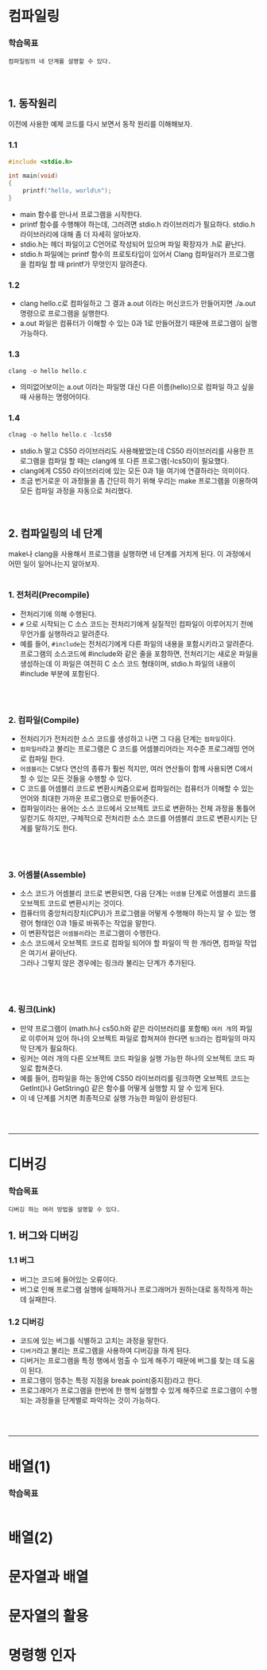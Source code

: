 # **컴파일링**
### 학습목표
```
컴파일링의 네 단계를 설명할 수 있다.
```
<br>

## **1. 동작원리**
이전에 사용한 예제 코드를 다시 보면서 동작 원리를 이해해보자.

### **1.1**
```c
#include <stdio.h>

int main(void)
{
    printf("hello, world\n");
}
```
-   main 함수를 만나서 프로그램을 시작한다.
-   printf 함수를 수행해야 하는데, 그러려면 stdio.h 라이브러리가 필요하다. stdio.h 라이브러리에 대해 좀 더 자세히 알아보자.
-   stdio.h는 헤더 파일이고 C언어로 작성되어 있으며 파일 확장자가 .h로 끝난다.
-   stdio.h 파일에는 printf 함수의 프로토타입이 있어서 Clang 컴파일러가 프로그램을 컴파일 할 때 printf가 무엇인지 알려준다.

### **1.2**

- clang hello.c로 컴파일하고 그 결과 a.out 이라는 머신코드가 만들어지면 ./a.out 명령으로 프로그램을 실행한다. 
- a.out 파일은 컴퓨터가 이해할 수 있는 0과 1로 만들어졌기 때문에 프로그램이 실행 가능하다.

### **1.3**

```c
clang -o hello hello.c
```
-   의미없어보이는 a.out 이라는 파일명 대신 다른 이름(hello)으로 컴파일 하고 싶을 때 사용하는 명령어이다.

### **1.4**
  
```c
clnag -o hello hello.c -lcs50
```
-   stdio.h 말고 CS50 라이브러리도 사용해봤었는데 CS50 라이브러리를 사용한 프로그램을 컴파일 할 때는 
 clang에 또 다른 프로그램(-lcs50)이 필요했다.
-   clang에게 CS50 라이브러리에 있는 모든 0과 1을 여기에 연결하라는 의미이다.
-   조금 번거로운 이 과정들을 좀 간단히 하기 위해 우리는 make 프로그램을 이용하여 모든 컴파일 과정을 자동으로 처리했다.

<br>

## **2. 컴파일링의 네 단계**
make나 clang을 사용해서 프로그램을 실행하면 네 단계를 거치게 된다.
이 과정에서 어떤 일이 일어나는지 알아보자.
<br>
<br>

### **1. 전처리(Precompile)**
- 전처리기에 의해 수행된다.
- `#` 으로 시작되는 C 소스 코드는 전처리기에게 실질적인 컴파일이 이루어지기 전에 무언가를 실행하라고 알려준다.
- 예를 들어, `#include`는 전처리기에게 다른 파일의 내용을 포함시키라고 알려준다.  
프로그램의 소스코드에 #include와 같은 줄을 포함하면, 전처리기는 새로운 파일을 생성하는데 이 파일은 여전히 C 소스 코드 형태이며, stdio.h 파일의 내용이 #include 부분에 포함된다.
<br>
<br>

### **2. 컴파일(Compile)**
- 전처리기가 전처리한 소스 코드를 생성하고 나면 그 다음 단계는 `컴파일`이다.
- `컴파일러`라고 불리는 프로그램은 C 코드를 어셈블리어라는 저수준 프로그래밍 언어로 컴파일 한다.
- `어셈블리`는 C보다 연산의 종류가 훨씬 적지만, 여러 연산들이 함께 사용되면 C에서 할 수 있는 모든 것들을 수행할 수 있다.
- C 코드를 어셈블리 코드로 변환시켜줌으로써 컴파일러는 컴퓨터가 이해할 수 있는 언어와 최대한 가까운  프로그램으로 만들어준다.
- 컴파일이라는 용어는 소스 코드에서 오브젝트 코드로 변환하는 전체 과정을 통틀어 일컫기도 하지만, 구체적으로 전처리한 소스 코드를 어셈블리 코드로 변환시키는 단계를 말하기도 한다.
<br>
<br>

### **3. 어셈블(Assemble)**
- 소스 코드가 어셈블리 코드로 변환되면, 다음 단계는 `어셈블` 단계로 어셈블리 코드를 오브젝트 코드로 변환시키는 것이다.
- 컴퓨터의 중앙처리장치(CPU)가 프로그램을 어떻게 수행해야 하는지 알 수 있는 명령어 형태인 0과 1들로 바꿔주는 작업을 말한다.
- 이 변환작업은 `어셈블러`라는 프로그램이 수행한다.
- 소스 코드에서 오브젝트 코드로 컴파일 되어야 할 파일이 딱 한 개라면, 컴파일 작업은 여기서 끝이난다.  
그러나 그렇지 않은 경우에는 링크라 불리는 단계가 추가된다.
<br>
<br>

### **4. 링크(Link)**
- 만약 프로그램이 (math.h나 cs50.h와 같은 라이브러리를 포함해) `여러 개`의 파일로 이루어져 있어 하나의 오브젝트 파일로 합쳐져야 한다면 `링크`라는 컴파일의 마지막 단계가 필요하다.
- 링커는 여러 개의 다른 오브젝트 코드 파일을 실행 가능한 하나의 오브젝트 코드 파일로 합쳐준다.
- 예를 들어, 컴파일을 하는 동안에 CS50 라이브러리를 링크하면 오브젝트 코드는 GetInt()나 GetString() 같은 함수를 어떻게 실행할 지 알 수 있게 된다.
- 이 네 단계를 거치면 최종적으로 실행 가능한 파일이 완성된다.
<br>
<br>


***
# **디버깅**
### 학습목표
```
디버깅 하는 여러 방법을 설명할 수 있다.
```

## **1. 버그와 디버깅**
### **1.1 버그**
- 버그는 코드에 들어있는 오류이다.  
- 버그로 인해 프로그램 실행에 실패하거나 프로그래머가 원하는대로 동작하게 하는 데 실패한다.

### **1.2 디버깅**
- 코드에 있는 버그를 식별하고 고치는 과정을 말한다.
- `디버거`라고 불리는 프로그램을 사용하여 디버깅을 하게 된다.
- 디버거는 프로그램을 특정 행에서 멈출 수 있게 해주기 때문에 버그를 찾는 데 도움이 된다.
- 프로그램이 멈추는 특정 지점을 break point(중지점)라고 한다.
- 프로그래머가 프로그램을 한번에 한 행씩 실행할 수 있게 해주므로 프로그램이 수행되는 과정들을 단계별로 파악하는 것이 가능하다.
<br>
<br>



***
# **배열(1)**
### 학습목표
```

```





# **배열(2)**
# **문자열과 배열**
# **문자열의 활용**
# **명령행 인자**


